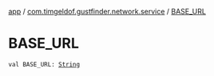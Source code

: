 [app](../index.md) / [com.timgeldof.gustfinder.network.service](index.md) / [BASE_URL](./-b-a-s-e_-u-r-l.md)

# BASE_URL

`val BASE_URL: `[`String`](https://kotlinlang.org/api/latest/jvm/stdlib/kotlin/-string/index.html)